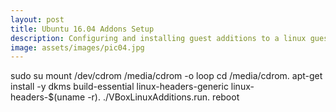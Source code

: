 ```yaml
---
layout: post
title: Ubuntu 16.04 Addons Setup
description: Configuring and installing guest additions to a linux guest
image: assets/images/pic04.jpg
---
```


sudo su 
mount /dev/cdrom /media/cdrom -o loop 
cd /media/cdrom.
apt-get install -y dkms build-essential linux-headers-generic linux-headers-$(uname -r).
./VBoxLinuxAdditions.run.
reboot




